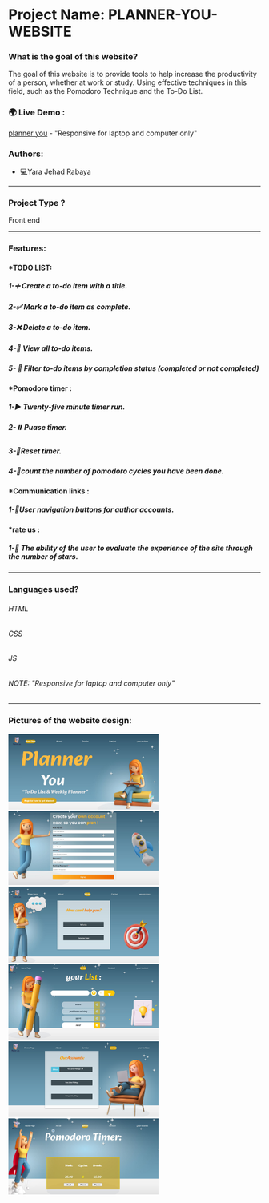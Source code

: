 # Project Name:  PLANNER-YOU-WEBSITE

### What is the goal of this website?
 The goal of this website is to provide tools to help increase the productivity of a person, whether at work or study.
Using effective techniques in this field, such as the Pomodoro Technique and the To-Do List.
### 🌍 Live Demo :
[planner you](https://planneryou.netlify.app/index.html) - "Responsive for laptop and computer only"
### Authors:
* 💻Yara Jehad Rabaya
_______________________________________________________________________________________________________________________
### Project Type ?
Front end 
_______________________________________________________________________________________________________________________
### Features:
#### *TODO LIST:
##### 1-➕ Create a to-do item with a title.
##### 2-✅ Mark a to-do item as complete.
##### 3-❌ Delete a to-do item.
##### 4-👀 View all to-do items.
##### 5- 🔄 Filter to-do items by completion status (completed or not completed)

#### *Pomodoro timer :
##### 1-▶️ Twenty-five minute timer run.
##### 2-⏸️ Puase timer.
##### 3-🔄Reset timer.
##### 4-📵count the number of pomodoro cycles you have been done.

#### *Communication links :
##### 1-📲User navigation buttons for author accounts.

#### *rate us :
##### 1-🤩 The ability of the user to evaluate the experience of the site through the number of stars.

______________________________________________________________________________________________________________________
### Languages used?
###### HTML
###### CSS
###### JS
###### NOTE: "Responsive for laptop and computer only"
_______________________________________________________________________________________________________________________
### Pictures of the website design:
<div>
<img src="redme pic/1.JPG" width="300">
<img src="redme pic/2.JPG" width="300">
<img src="redme pic/3.JPG" width="300">
<img src="redme pic/4.JPG" width="300">
<img src="redme pic/6.png" width="300">
<img src="redme pic/7.JPG" width="300">
